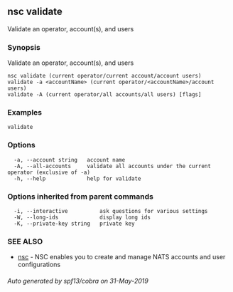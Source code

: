 ## nsc validate

Validate an operator, account(s), and users

### Synopsis

Validate an operator, account(s), and users

```
nsc validate (current operator/current account/account users)
validate -a <accountName> (current operator/<accountName>/account users)
validate -A (current operator/all accounts/all users) [flags]
```

### Examples

```
validate
```

### Options

```
  -a, --account string   account name
  -A, --all-accounts     validate all accounts under the current operator (exclusive of -a)
  -h, --help             help for validate
```

### Options inherited from parent commands

```
  -i, --interactive          ask questions for various settings
  -W, --long-ids             display long ids
  -K, --private-key string   private key
```

### SEE ALSO

* [nsc](nsc.md)	 - NSC enables you to create and manage NATS accounts and user configurations

###### Auto generated by spf13/cobra on 31-May-2019
